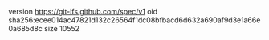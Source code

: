 version https://git-lfs.github.com/spec/v1
oid sha256:ecee014ac47821d132c26564f1dc08bfbacd6d632a690af9d3e1a66e0a685d8c
size 10552

